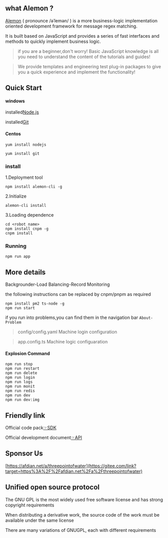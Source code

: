 ## what Alemon ?

[Alemon](http://three-point-of-water.gitee.io/alemon-bot/) ( pronounce /əˈlemən/ ) is a
more business-logic implementation oriented development framework for message regex matching.

It is built based on JavaScript and provides a series of fast interfaces and methods to
quickly implement business logic.

> if you are a beginner,don't worry! Basic JavaScript knowledge is all you need to understand the content of the tutorials and guides!

> We provide templates and engineering test plug-in packages to give you a quick experience and implement the functionality!

## Quick Start

#### windows

installed[Node.js](https://nodejs.org)

installed[Git](ttps://git-scm.com)

#### Centos

`yum install nodejs`

`yum install git`

### install

1.Deployment tool

```
npm install alemon-cli -g
```

2.Initialize

```
alemon-cli install
```

3.Loading dependence

```
cd <robot name>
npm install cnpm -g
cnpm install
```

### Running

```
npm run app
```

## More details

Backgrounder-Load Balancing-Record Monitoring

the following instructions can be replaced by cnpm/pnpm as required

```
npm install pm2 ts-node -g
npm run start
```

if you run into problems,you can find them in the navigation bar `About-Problem`

> config/config.yaml Machine login configuration

> app.config.ts Machine logic configuaration

#### Explosion Command

```
npm run stop
npm run restart
npm run delete
npm run login
npm run logs
npm run monit
npm run redis
npm run dev
npm run dev:img
```

## Friendly link

Official code pack[☞SDK](https://github.com/tencent-connect/bot-node-sdk)

Official development document[☞API](https://bot.q.qq.com/wiki/develop/nodesdk/guild/guilds.html)

## Sponsor Us

[https://afdian.net/a/threepointofwater](https://gitee.com/link?target=https%3A%2F%2Fafdian.net%2Fa%2Fthreepointofwater)

## Unified open source protocol

The GNU GPL is the most widely used free software license and has strong copyright requirements

When distributing a derivative work, the source code of the work must be available under the same license

There are many variations of GNUGPL, each with different requirements
